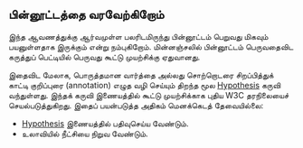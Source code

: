 ---
---
## பின்னூட்டத்தை வரவேற்கிறோம்

இந்த ஆவணத்துக்கு ஆர்வமுள்ள பலரிடமிருந்து பின்னூட்டம் பெறுவது மிகவும் பயனுள்ளதாக இருக்கும் என்று நம்புகிறோம். மின்னஞ்சலில் பின்னூட்டம் பெருவதைவிட கருத்துப் பெட்டியில் பெருவது கூட்டு முயற்சிக்கு ஏதுவானது. 

இதைவிட மேலாக, பொருத்தமான வார்த்தை அல்லது சொற்றொடரை சிறப்பித்துக் காட்டி குறிப்புரை (annotation) எழுத வழி செய்யும் திறந்த மூல [Hypothesis](https://web.hypothes.is/) கருவி வந்துள்ளது. இந்தக் கருவி இணையத்தில் கூட்டு முயற்சிக்காக புதிய W3C தரநிலையைச் செயல்படுத்துகிறது. இதைப் பயன்படுத்த அதிகம் மெனக்கெடத் தேவையில்லை:
 - [Hypothesis](https://web.hypothes.is/start/) இணையத்தில் பதிவுசெய்ய வேண்டும்.
 - உலாவியில் நீட்சியை நிறுவ வேண்டும்.

